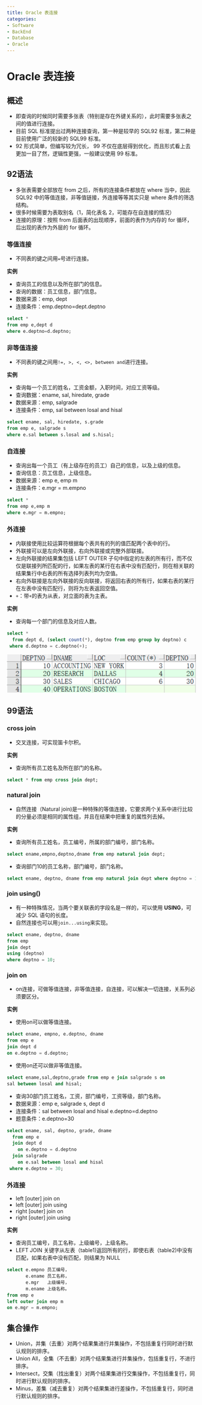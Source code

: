 ```yaml
---
title: Oracle 表连接
categories:
- Software
- BackEnd
- Database
- Oracle
---
```

# Oracle 表连接

## 概述

- 即查询的时候同时需要多张表（特别是存在外键关系的），此时需要多张表之间的值进行连接。
- 目前 SQL 标准提出过两种连接查询，第一种是较早的 SQL92 标准，第二种是目前使用广泛的较新的 SQL99 标准。
- 92 形式简单，但编写较为冗长， 99 不仅在底层得到优化，而且形式看上去更加一目了然，逻辑性更强，一般建议使用 99 标准。

## 92语法

- 多张表需要全部放在 from 之后，所有的连接条件都放在 where 当中，因此SQL92 中的等值连接，非等值链接，外连接等等其实只是 where 条件的筛选结构。
- 很多时候需要为表取别名（1，简化表名 2，可能存在自连接的情况）
- 连接的原理：按照 from 后面表的出现顺序，前面的表作为内存的 for 循环，后出现的表作为外层的 for 循环。

### 等值连接

- 不同表的键之间用`=`号进行连接。

**实例**

- 查询员工的信息以及所在部门的信息。
- 查询的数据：员工信息，部门信息。
- 数据来源：emp, dept
- 连接条件：emp.deptno=dept.deptno

```sql
select *
from emp e,dept d
where e.deptno=d.deptno;
```

### 非等值连接

- 不同表的键之间用`!=, >, <, <>, between and`进行连接。

**实例**

- 查询每一个员工的姓名，工资金额，入职时间，对应工资等级。
- 查询数据：ename, sal, hiredate, grade
- 数据来源：emp, salgrade
- 连接条件：emp, sal between losal and hisal

```sql
select ename, sal, hiredate, s.grade
from emp e, salgrade s
where e.sal between s.losal and s.hisal;
```

### 自连接

- 查询出每一个员工（有上级存在的员工）自己的信息，以及上级的信息。
- 查询信息：员工信息，上级信息。
- 数据来源：emp e, emp m
- 连接条件：e.mgr = m.empno

```sql
select *
from emp e,emp m
where e.mgr = m.empno;
```

### 外连接

- 内联接使用比较运算符根据每个表共有的列的值匹配两个表中的行。
- 外联接可以是左向外联接，右向外联接或完整外部联接。
- 左向外联接的结果集包括 LEFT OUTER 子句中指定的左表的所有行，而不仅仅是联接列所匹配的行，如果左表的某行在右表中没有匹配行，则在相关联的结果集行中右表的所有选择列表列均为空值。
- 右向外联接是左向外联接的反向联接，将返回右表的所有行，如果右表的某行在左表中没有匹配行，则将为左表返回空值。
- `+`：带`+`的表为从表，对立面的表为主表。

**实例**

- 查询每一个部门的信息及对应人数。

```sql
select *
  from dept d, (select count(*), deptno from emp group by deptno) c
 where d.deptno = c.deptno(+);
```

<img src="https://raw.githubusercontent.com/LuShan123888/Files/main/Pictures/2020-12-10-image-20201019144355608.png" alt="image-20201019144355608" style="zoom:50%;" />

## 99语法

### cross join

- 交叉连接，可实现笛卡尔积。

**实例**

- 查询所有员工姓名及所在部门的名称。

```sql
select * from emp cross join dept;
```

### natural join

- 自然连接（Natural join)是一种特殊的等值连接，它要求两个关系中进行比较的分量必须是相同的属性组，并且在结果中把重复的属性列去掉。

**实例**

- 查询所有员工姓名，员工编号，所属的部门编号，部门名称。

```sql
select ename,empno,deptno,dname from emp natural join dept;
```

- 查询部门10的员工名称，部门编号，部门名称。

```sql
select ename, deptno, dname from emp natural join dept where deptno = 10;
```

### join using()

- 有一种特殊情况，当两个要关联表的字段名是一样的，可以使用 **USING**，可减少 SQL 语句的长度。
- 自然连接也可以用`join...using`来实现。

```sql
select ename, deptno, dname
from emp
join dept
using (deptno)
where deptno = 10;
```

### join on

- on连接，可做等值连接，非等值连接，自连接，可以解决一切连接，关系列必须要区分。

**实例**

- 使用on可以做等值连接。

```sql
select ename, empno, e.deptno, dname
from emp e
join dept d
on e.deptno = d.deptno;
```

- 使用on还可以做非等值连接。

```sql
select ename,sal,deptno,grade from emp e join salgrade s on
sal between losal and hisal;
```

- 查询30部门员工姓名，工资，部门编号，工资等级，部门名称。
- 数据来源：emp e,  salgrade s, dept d
- 连接条件：sal between losal and hisal e.deptno=d.deptno
- 题意条件：e.deptno=30

```sql
select ename, sal, deptno, grade, dname
  from emp e
  join dept d
    on e.deptno = d.deptno
  join salgrade
    on e.sal between losal and hisal
 where e.deptno = 30;
```

### 外连接

- left [outer] join on
- left [outer] join using
- right [outer] join on
- right [outer] join using

**实例**

- 查询员工编号，员工名称，上级编号，上级名称。
- LEFT JOIN 关键字从左表（table1)返回所有的行，即使右表（table2)中没有匹配，如果右表中没有匹配，则结果为 NULL

```sql
select e.empno 员工编号，
       e.ename 员工名称，
       e.mgr   上级编号，
       m.ename 上级名称。
from emp e
left outer join emp m
on e.mgr = m.empno;
```

## 集合操作

- Union，并集（去重）对两个结果集进行并集操作，不包括重复行同时进行默认规则的排序。
- Union All，全集（不去重）对两个结果集进行并集操作，包括重复行，不进行排序。
- Intersect，交集（找出重复）对两个结果集进行交集操作，不包括重复行，同时进行默认规则的排序。
- Minus，差集（减去重复）对两个结果集进行差操作，不包括重复行，同时进行默认规则的排序。